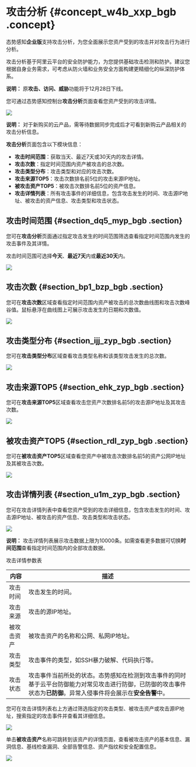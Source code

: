 # 攻击分析 {#concept_w4b_xxp_bgb .concept}

态势感知**企业版**支持攻击分析，为您全面展示您资产受到的攻击并对攻击行为进行分析。

攻击分析基于阿里云平台的安全防护能力，为您提供基础攻击检测和防护。建议您根据自身业务需求，可考虑从防火墙和业务安全方面构建更精细化的纵深防护体系。

**说明：** 原**攻击、访问、威胁**功能将于12月28日下线。

您可通过态势感知控制台**攻击分析**页面查看您资产受到的攻击详情。

![](http://static-aliyun-doc.oss-cn-hangzhou.aliyuncs.com/assets/img/78510/154471837033918_zh-CN.png)

**说明：** 对于新购买的云产品，需等待数据同步完成后才可看到新购云产品相关的攻击分析信息。

**攻击分析**页面包含以下模块信息：

-   **攻击时间范围**：获取当天、最近7天或30天内的攻击详情。
-   **攻击次数**：指定时间范围内资产被攻击的总次数。
-   **攻击类型分布**：攻击类型和对应的攻击次数。
-   **攻击来源TOP5**：攻击次数排名前5位的攻击来源IP地址。
-   **被攻击资产TOP5**：被攻击次数排名前5位的资产信息。
-   **攻击详情列表**：所有攻击事件的详细信息，包含攻击发生的时间、攻击源IP地址、被攻击的资产信息、攻击类型和攻击状态。

## 攻击时间范围 {#section_dq5_myp_bgb .section}

您可在**攻击分析**页面通过指定攻击发生的时间范围筛选查看指定时间范围内发生的攻击事件及其详情。

攻击时间范围可选择**今天**、**最近7天**内或**最近30天**内。

![](http://static-aliyun-doc.oss-cn-hangzhou.aliyuncs.com/assets/img/78510/154471837033920_zh-CN.png)

## 攻击次数 {#section_bp1_bzp_bgb .section}

您可在**攻击次数**区域查看指定时间范围内资产被攻击的总次数曲线图和攻击次数峰谷值。鼠标悬浮在曲线图上可展示攻击发生的日期和次数值。

![](http://static-aliyun-doc.oss-cn-hangzhou.aliyuncs.com/assets/img/78510/154471837033921_zh-CN.png)

## 攻击类型分布 {#section_ijj_zyp_bgb .section}

您可在**攻击类型分布**区域查看攻击类型名称和该类型攻击发生的总次数。

![](http://static-aliyun-doc.oss-cn-hangzhou.aliyuncs.com/assets/img/78510/154471837033922_zh-CN.png)

## 攻击来源TOP5 {#section_ehk_zyp_bgb .section}

您可在**攻击来源TOP5**区域查看攻击您资产次数排名前5的攻击源IP地址及其攻击次数。

![](http://static-aliyun-doc.oss-cn-hangzhou.aliyuncs.com/assets/img/78510/154471837033923_zh-CN.png)

## 被攻击资产TOP5 {#section_rdl_zyp_bgb .section}

您可在**被攻击资产TOP5**区域查看您资产中被攻击次数排名前5的资产公网IP地址及其被攻击次数。

![](http://static-aliyun-doc.oss-cn-hangzhou.aliyuncs.com/assets/img/78510/154471837033925_zh-CN.png)

## 攻击详情列表 {#section_u1m_zyp_bgb .section}

您可在攻击详情列表中查看您资产受到的攻击详细信息，包含攻击发生的时间、攻击源IP地址、被攻击的资产信息、攻击类型和攻击状态。

![](http://static-aliyun-doc.oss-cn-hangzhou.aliyuncs.com/assets/img/78510/154471837033926_zh-CN.png)

**说明：** 攻击详情列表展示攻击数据上限为10000条。如需查看更多数据可切换**时间范围**查看指定时间范围内的全部攻击数据。

攻击详情参数表

|内容|描述|
|--|--|
|攻击时间|攻击发生的时间。|
|攻击来源|攻击的源IP地址。|
|被攻击资产|被攻击资产的名称和公网、私网IP地址。|
|攻击类型|攻击事件的类型，如SSH暴力破解、代码执行等。|
|攻击状态|攻击事件当前所处的状态。态势感知在检测到攻击事件的同时基于云平台防御能力对常见攻击进行防御，已防御的攻击事件状态为**已防御**。异常入侵事件将会展示在**安全告警**中。|

您可在攻击详情列表右上方通过筛选指定的攻击类型、被攻击资产或攻击源IP地址，搜索指定的攻击事件并查看其详细信息。

![](http://static-aliyun-doc.oss-cn-hangzhou.aliyuncs.com/assets/img/78510/154471837033927_zh-CN.png)

单击**被攻击资产**名称可跳转到该资产的详情页面，查看被攻击资产的基本信息、漏洞信息、基线检查漏洞、全部告警信息、资产指纹和安全配置信息。

![](http://static-aliyun-doc.oss-cn-hangzhou.aliyuncs.com/assets/img/78510/154471837033928_zh-CN.png)

